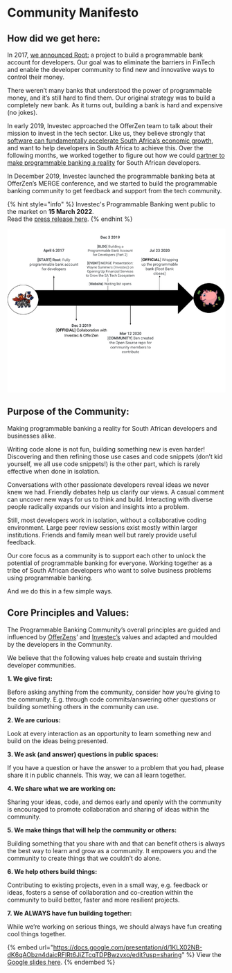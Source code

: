# Community Manifesto

## How did we get here:

In 2017, [we announced Root:](https://www.offerzen.com/blog/building-a-programmable-bank-account-for-developers-part-2) a project to build a programmable bank account for developers. Our goal was to eliminate the barriers in FinTech and enable the developer community to find new and innovative ways to control their money.

There weren’t many banks that understood the power of programmable money, and it’s still hard to find them. Our original strategy was to build a completely new bank. As it turns out, building a bank is hard and expensive (no jokes).

In early 2019, Investec approached the OfferZen team to talk about their mission to invest in the tech sector. Like us, they believe strongly that [software can fundamentally accelerate South Africa’s economic growth](https://www.offerzen.com/blog/rise-of-the-programmers-why-power-is-shifting-to-developers), and want to help developers in South Africa to achieve this. Over the following months, we worked together to figure out how we could [partner to make programmable banking a reality](https://www.youtube.com/watch?v=PcU0aT5ckDM\&ab\_channel=OfferZen) for South African developers.

In December 2019, Investec launched the programmable banking beta at OfferZen’s MERGE conference, and we started to build the programmable banking community to get feedback and support from the tech community.

{% hint style="info" %}
Investec's Programmable Banking went public to the market on **15 March 2022**. \
Read the [press release here](https://www.investec.com/en\_za/welcome-to-investec/press/investec-launch-programmable-banking.html).
{% endhint %}

![](../.gitbook/assets/external)

## Purpose of the Community:

Making programmable banking a reality for South African developers and businesses alike.

Writing code alone is not fun, building something new is even harder! Discovering and then refining those use cases and code snippets (don’t kid yourself, we all use code snippets!) is the other part, which is rarely effective when done in isolation.

Conversations with other passionate developers reveal ideas we never knew we had. Friendly debates help us clarify our views. A casual comment can uncover new ways for us to think and build. Interacting with diverse people radically expands our vision and insights into a problem.

Still, most developers work in isolation, without a collaborative coding environment. Large peer review sessions exist mostly within larger institutions. Friends and family mean well but rarely provide useful feedback.

Our core focus as a community is to support each other to unlock the potential of programmable banking for everyone. Working together as a tribe of South African developers who want to solve business problems using programmable banking.

And we do this in a few simple ways.

## Core Principles and Values:

The Programmable Banking Community’s overall principles are guided and influenced by [OfferZens](https://docs.google.com/presentation/d/e/2PACX-1vRUOWsm5aCfIi\_m26gNK0V3UP8Ua1j2aYR-\_DT\_a0TLmY-6iUmRAb5ArPVU68lhhhJ\_mPxkc2HsjcBV/pub?start=true\&loop=false\&delayms=3000)’ and [Investec’s](https://www.investec.com/en\_gb/welcome-to-investec/about-us.html) values and adapted and moulded by the developers in the Community.

We believe that the following values help create and sustain thriving developer communities.

**1. We give first:**

Before asking anything from the community, consider how you’re giving to the community. E.g. through code commits/answering other questions or building something others in the community can use.

**2. We are curious:**

Look at every interaction as an opportunity to learn something new and build on the ideas being presented.

**3. We ask (and answer) questions in public spaces:**

If you have a question or have the answer to a problem that you had, please share it in public channels. This way, we can all learn together.

**4. We share what we are working on:**

Sharing your ideas, code, and demos early and openly with the community is encouraged to promote collaboration and sharing of ideas within the community.

**5. We make things that will help the community or others:**

Building something that you share with and that can benefit others is always the best way to learn and grow as a community. It empowers you and the community to create things that we couldn’t do alone.

**6. We help others build things:**

Contributing to existing projects, even in a small way, e.g. feedback or ideas, fosters a sense of collaboration and co-creation within the community to build better, faster and more resilient projects.

**7. We ALWAYS have fun building together:**

While we’re working on serious things, we should always have fun creating cool things together.

{% embed url="https://docs.google.com/presentation/d/1KLX02NB-dK6qAObzn4daicRFlRt6JiZTcqTDPBwzvxo/edit?usp=sharing" %}
View the [Google slides here](https://docs.google.com/presentation/d/1KLX02NB-dK6qAObzn4daicRFlRt6JiZTcqTDPBwzvxo/edit?usp=sharing).
{% endembed %}
